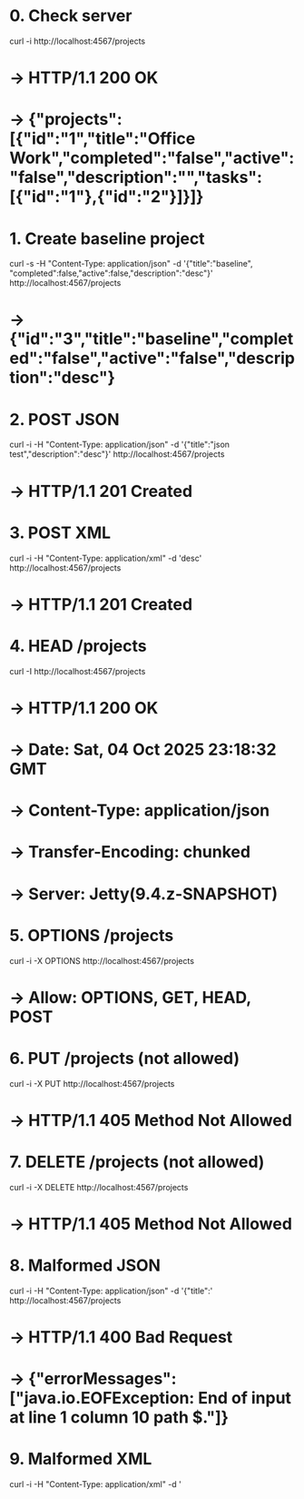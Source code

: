 # 0. Check server
curl -i http://localhost:4567/projects
# → HTTP/1.1 200 OK
# → {"projects":[{"id":"1","title":"Office Work","completed":"false","active":"false","description":"","tasks":[{"id":"1"},{"id":"2"}]}]}


# 1. Create baseline project
curl -s -H "Content-Type: application/json" -d '{"title":"baseline", "completed":false,"active":false,"description":"desc"}' http://localhost:4567/projects
# → {"id":"3","title":"baseline","completed":"false","active":"false","description":"desc"}

# 2. POST JSON
curl -i -H "Content-Type: application/json" -d '{"title":"json test","description":"desc"}' http://localhost:4567/projects
# → HTTP/1.1 201 Created

# 3. POST XML
curl -i -H "Content-Type: application/xml" -d '<todo><title>xml test</title><description>desc</description></todo>' http://localhost:4567/projects
# → HTTP/1.1 201 Created

# 4. HEAD /projects
curl -I http://localhost:4567/projects
# → HTTP/1.1 200 OK
# → Date: Sat, 04 Oct 2025 23:18:32 GMT
# → Content-Type: application/json
# → Transfer-Encoding: chunked
# → Server: Jetty(9.4.z-SNAPSHOT)

# 5. OPTIONS /projects
curl -i -X OPTIONS http://localhost:4567/projects
# → Allow: OPTIONS, GET, HEAD, POST

# 6. PUT /projects (not allowed)
curl -i -X PUT http://localhost:4567/projects
# → HTTP/1.1 405 Method Not Allowed

# 7. DELETE /projects (not allowed)
curl -i -X DELETE http://localhost:4567/projects
# → HTTP/1.1 405 Method Not Allowed

# 8. Malformed JSON
curl -i -H "Content-Type: application/json" -d '{"title":' http://localhost:4567/projects
# → HTTP/1.1 400 Bad Request
# → {"errorMessages":["java.io.EOFException: End of input at line 1 column 10 path $."]}

# 9. Malformed XML
curl -i -H "Content-Type: application/xml" -d '<todo><title>' http://localhost:4567/projects
# → HTTP/1.1 400 Bad Request
# → {"errorMessages":["Unclosed tag title at 14 [character 15 line 1]"]}

# 10. GET baseline
curl -i http://localhost:4567/projects/3
# → HTTP/1.1 200 OK
# → {"projects":[{"id":"3","title":"baseline","completed":"false","active":"false","description":"desc"}]}

# 11. PUT valid
curl -i -X PUT -H "Content-Type: application/json" -d '{"title":"updated"}' http://localhost:4567/projects/3
# → HTTP/1.1 200 OK
# → {"id":"3","title":"updated","completed":"false","active":"false","description":""}

# 12. PUT malformed
curl -i -X PUT -H "Content-Type: application/json" -d '{"title"' http://localhost:4567/projects/3
# → HTTP/1.1 400 Bad Request
# → {"errorMessages":["java.io.EOFException: End of input at line 1 column 9 path $."]}

# 13. POST valid
curl -i -X POST -H "Content-Type: application/json" -d '{"title":"updatedPOST"}' http://localhost:4567/projects/3
# → HTTP/1.1 200 OK
# → {"id":"3","title":"updatedPOST","completed":"false","active":"false","description":""}

# 14. POST malformed
curl -i -X POST -H "Content-Type: application/json" -d '{"title"' http://localhost:4567/projects/3
# → HTTP/1.1 400 Bad Request
# → {"errorMessages":["java.io.EOFException: End of input at line 1 column 9 path $."]}

# 15. HEAD /projects/:id
curl -I http://localhost:4567/projects/3
# → HTTP/1.1 200 OK

# 16. OPTIONS /projects/:id
curl -i -X OPTIONS http://localhost:4567/projects/3
# → Allow: OPTIONS, GET, HEAD, POST, PUT, DELETE

# 17. DELETE /projects/:id
curl -i -X DELETE http://localhost:4567/projects/1
# → HTTP/1.1 200 OK

# 18. GET invalid id
curl -i http://localhost:4567/projects/invalid-id-123
# → HTTP/1.1 404 Not Found
# → {"errorMessages":["Could not find an instance with projects/invalid-id-123"]}

# 19. Double DELETE
curl -i -X DELETE http://localhost:4567/projects/3
curl -i -X DELETE http://localhost:4567/projects/3
# → HTTP/1.1 404 Not Found
# → {"errorMessages":["Could not find any instances with projects/3"]}

# 20. GET categories
curl -i http://localhost:4567/projects/4/categories
# → {"categories":[]}

# 21. OPTIONS categories
curl -i -X OPTIONS http://localhost:4567/projects/4/categories
# → Allow: OPTIONS, GET, HEAD, POST

# 22. HEAD categories
curl -I http://localhost:4567/projects/4/categories
# → HTTP/1.1 200 OK

# 23. GET tasks
curl -i http://localhost:4567/projects/4/tasks
# → {"projects":[]}

# 24. OPTIONS tasks
curl -i -X OPTIONS http://localhost:4567/projects/4/tasks
# → HTTP/1.1 200 OK

# 25. HEAD tasks
curl -I http://localhost:4567/projects/4/tasks
# → HTTP/1.1 200 OK

# 26. Cleanup
for id in $(curl -s http://localhost:4567/projects | grep -o '"id":"[^"]*' | cut -d'"' -f4); do
  if [ "$id" != "200" ]; then
    curl -s -X DELETE http://localhost:4567/projects/$id > /dev/null
  fi